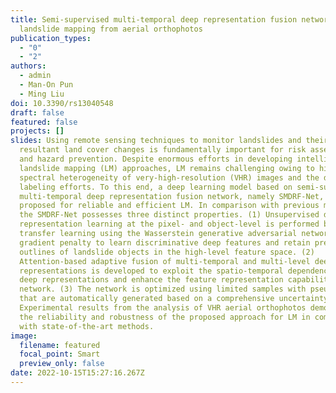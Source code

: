 ```yaml
---
title: Semi-supervised multi-temporal deep representation fusion network for
  landslide mapping from aerial orthophotos
publication_types:
  - "0"
  - "2"
authors:
  - admin
  - Man-On Pun
  - Ming Liu
doi: 10.3390/rs13040548
draft: false
featured: false
projects: []
slides: Using remote sensing techniques to monitor landslides and their
  resultant land cover changes is fundamentally important for risk assessment
  and hazard prevention. Despite enormous efforts in developing intelligent
  landslide mapping (LM) approaches, LM remains challenging owing to high
  spectral heterogeneity of very-high-resolution (VHR) images and the daunting
  labeling efforts. To this end, a deep learning model based on semi-supervised
  multi-temporal deep representation fusion network, namely SMDRF-Net, is
  proposed for reliable and efficient LM. In comparison with previous methods,
  the SMDRF-Net possesses three distinct properties. (1) Unsupervised deep
  representation learning at the pixel- and object-level is performed by
  transfer learning using the Wasserstein generative adversarial network with
  gradient penalty to learn discriminative deep features and retain precise
  outlines of landslide objects in the high-level feature space. (2)
  Attention-based adaptive fusion of multi-temporal and multi-level deep
  representations is developed to exploit the spatio-temporal dependencies of
  deep representations and enhance the feature representation capability of the
  network. (3) The network is optimized using limited samples with pseudo-labels
  that are automatically generated based on a comprehensive uncertainty index.
  Experimental results from the analysis of VHR aerial orthophotos demonstrate
  the reliability and robustness of the proposed approach for LM in comparison
  with state-of-the-art methods.
image:
  filename: featured
  focal_point: Smart
  preview_only: false
date: 2022-10-15T15:27:16.267Z
---
```

